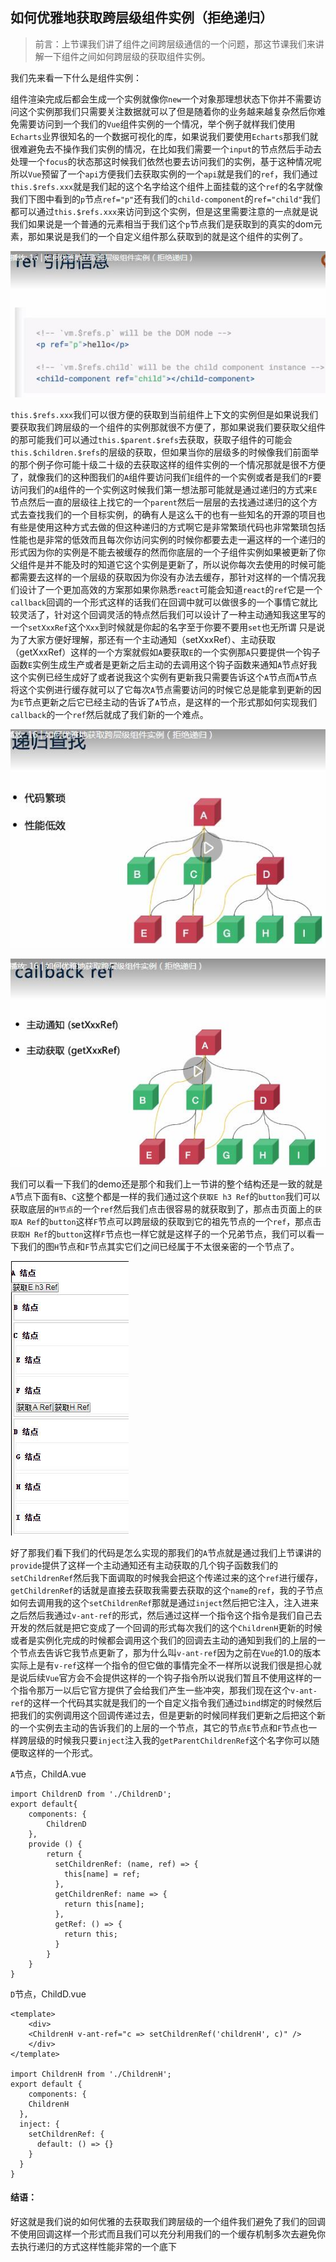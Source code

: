 ## 如何优雅地获取跨层级组件实例（拒绝递归）

> 前言：上节课我们讲了组件之间跨层级通信的一个问题，那这节课我们来讲解一下组件之间如何跨层级的获取组件实例。

我们先来看一下什么是组件实例：

组件渲染完成后都会生成一个实例就像你`new`一个对象那理想状态下你并不需要访问这个实例那我们只需要关注数据就可以了但是随着你的业务越来越复杂然后你难免需要访问到一个我们的`Vue`组件实例的一个情况，举个例子就样我们使用`Echarts`业界很知名的一个数据可视化的库，如果说我们要使用`Echarts`那我们就很难避免去不操作我们实例的情况，在比如我们需要一个`input`的节点然后手动去处理一个`focus`的状态那这时候我们依然也要去访问我们的实例，基于这种情况呢所以`Vue`预留了一个`api`方便我们去获取实例的一个`api`就是我们的`ref`，我们通过`this.$refs.xxx`就是我们起的这个名字给这个组件上面挂载的这个`ref`的名字就像我们下图中看到的`p`节点`ref="p"`还有我们的`child-component`的`ref="child"`我们都可以通过`this.$refs.xxx`来访问到这个实例，但是这里需要注意的一点就是说我们如果说是一个普通的元素相当于我们这个`p`节点我们是获取到的真实的dom元素，那如果说是我们的一个自定义组件那么获取到的就是这个组件的实例了。

![image](https://github.com/zhangh-design/vue-examples/blob/master/13%20%E5%A6%82%E4%BD%95%E4%BC%98%E9%9B%85%E5%9C%B0%E8%8E%B7%E5%8F%96%E8%B7%A8%E5%B1%82%E7%BA%A7%E7%BB%84%E4%BB%B6%E5%AE%9E%E4%BE%8B%EF%BC%88%E6%8B%92%E7%BB%9D%E9%80%92%E5%BD%92%EF%BC%89/1.jpg)

`this.$refs.xxx`我们可以很方便的获取到当前组件上下文的实例但是如果说我们要获取我们跨层级的一个组件的实例那就很不方便了，那如果说我们要获取父组件的那可能我们可以通过`this.$parent.$refs`去获取，获取子组件的可能会`this.$children.$refs`的层级的获取，但如果当你的层级多的时候像我们前面举的那个例子你可能十级二十级的去获取这样的组件实例的一个情况那就是很不方便了，就像我们的这种图我们的`A`组件要访问我们`E`组件的一个实例或者是我们的`F`要访问我们的`A`组件的一个实例这时候我们第一想法那可能就是通过递归的方式来`E`节点然后一直的层级往上找它的一个`parent`然后一层层的去找通过递归的这个方式去查找我们的一个目标实例，的确有人是这么干的也有一些知名的开源的项目也有些是使用这种方式去做的但这种递归的方式啊它是非常繁琐代码也非常繁琐包括性能也是非常的低效而且每次你访问实例的时候你都要去走一遍这样的一个递归的形式因为你的实例是不能去被缓存的然而你底层的一个子组件实例如果被更新了你父组件是并不能及时的知道它这个实例是更新了，所以说你每次去使用的时候可能都需要去这样的一个层级的获取因为你没有办法去缓存，那针对这样的一个情况我们设计了一个更加高效的方案那如果你熟悉`react`可能会知道`react`的`ref`它是一个`callback`回调的一个形式这样的话我们在回调中就可以做很多的一个事情它就比较灵活了，针对这个回调灵活的特点然后我们可以设计了一种主动通知我这里写的一个`setXxxRef`这个`Xxx`到时候就是你起的名字至于你要不要用`set`也无所谓
只是说为了大家方便好理解，那还有一个主动通知（setXxxRef）、主动获取（getXxxRef）这样的一个方案就假如`A`要获取`E`的一个实例那`A`只要提供一个钩子函数`E`实例生成生产或者是更新之后主动的去调用这个钩子函数来通知`A`节点好我这个实例已经生成好了或者说我这个实例有更新我只需要告诉这个`A`节点而`A`节点将这个实例进行缓存就可以了它每次`A`节点需要访问的时候它总是能拿到更新的因为`E`节点更新之后它已经主动的告诉了`A`节点，是这样的一个形式那如何实现我们`callback`的一个`ref`然后就成了我们新的一个难点。


![image](https://github.com/zhangh-design/vue-examples/blob/master/13%20%E5%A6%82%E4%BD%95%E4%BC%98%E9%9B%85%E5%9C%B0%E8%8E%B7%E5%8F%96%E8%B7%A8%E5%B1%82%E7%BA%A7%E7%BB%84%E4%BB%B6%E5%AE%9E%E4%BE%8B%EF%BC%88%E6%8B%92%E7%BB%9D%E9%80%92%E5%BD%92%EF%BC%89/2.jpg)

![image](https://github.com/zhangh-design/vue-examples/blob/master/13%20%E5%A6%82%E4%BD%95%E4%BC%98%E9%9B%85%E5%9C%B0%E8%8E%B7%E5%8F%96%E8%B7%A8%E5%B1%82%E7%BA%A7%E7%BB%84%E4%BB%B6%E5%AE%9E%E4%BE%8B%EF%BC%88%E6%8B%92%E7%BB%9D%E9%80%92%E5%BD%92%EF%BC%89/3.jpg)


我们可以看一下我们的demo还是那个和我们上一节讲的整个结构还是一致的就是`A`节点下面有`B`、`C`这整个都是一样的我们通过这个`获取E h3 Ref`的`button`我们可以获取底层的`H节点`的一个`ref`然后我们点击很容易的就获取到了，那点击页面上的`获取A Ref`的`button`这样`F`节点可以跨层级的获取到它的祖先节点的一个`ref`，那点击`获取H Ref`的`button`这样`F`节点也一样它就是这样子的一个兄弟节点，我们可以看一下我们的图`H`节点和`F`节点其实它们之间已经属于不太很亲密的一个节点了。


![image](https://github.com/zhangh-design/vue-examples/blob/master/13%20%E5%A6%82%E4%BD%95%E4%BC%98%E9%9B%85%E5%9C%B0%E8%8E%B7%E5%8F%96%E8%B7%A8%E5%B1%82%E7%BA%A7%E7%BB%84%E4%BB%B6%E5%AE%9E%E4%BE%8B%EF%BC%88%E6%8B%92%E7%BB%9D%E9%80%92%E5%BD%92%EF%BC%89/4.jpg)


好了那我们看下我们的代码是怎么实现的那我们的`A`节点就是通过我们上节课讲的`provide`提供了这样一个主动通知还有主动获取的几个钩子函数我们的`setChildrenRef`然后我下面调取的时候我会把这个传递过来的这个`ref`进行缓存，`getChildrenRef`的话就是直接去获取我需要去获取的这个`name`的`ref`，我的子节点如何去调用我的这个`setChildrenRef`那就是通过`inject`然后把它注入，注入进来之后然后我通过`v-ant-ref`的形式，然后通过这样一个指令这个指令是我们自己去开发的然后就是把它变成了一个回调的形式每次我们的这个`ChildrenH`更新的时候或者是实例化完成的时候都会调用这个我们的回调去主动的通知到我们的上层的一个节点去告诉它我节点更新了，那为什么叫`v-ant-ref`因为之前在`Vue`的1.0的版本
实际上是有`v-ref`这样一个指令的但它做的事情完全不一样所以说我们很是担心就是说后续`Vue`官方会不会提供这样的一个钩子指令所以说我们暂且不使用这样的一个指令那万一以后它官方提供了会给我们产生一些冲突，那我们现在这个`v-ant-ref`的这样一个代码其实就是我们的一个自定义指令我们通过`bind`绑定的时候然后把我们的实例调用这个回调传递过去，但是更新的时候同样我们更新之后把这个新的一个实例去主动的告诉我们的上层的一个节点，其它的节点`E`节点和`F`节点也一样跨层级的时候我只要`inject`注入我的`getParentChildrenRef`这个名字你可以随便取这样的一个形式。

`A`节点，ChildA.vue

```
import ChildrenD from './ChildrenD';
export default{
    components: {
        ChildrenD
    },
    provide () {
        return {
          setChildrenRef: (name, ref) => {
            this[name] = ref;
          },
          getChildrenRef: name => {
            return this[name];
          },
          getRef: () => {
            return this;
          }
        }
    }
}
```

`D`节点，ChildD.vue

```
<template>
    <div>
    <ChildrenH v-ant-ref="c => setChildrenRef('childrenH', c)" />
    </div>
</template>

import ChildrenH from './ChildrenH';
export default {
    components: {
    ChildrenH
  },
  inject: {
    setChildrenRef: {
      default: () => {}
    }
  }
}
```

#### 结语：

好这就是我们说的如何优雅的去获取我们跨层级的一个组件我们避免了我们的回调不使用回调这样一个形式而且我们可以充分利用我们的一个缓存机制多次去避免你去执行递归的方式这样性能非常的一个底下
